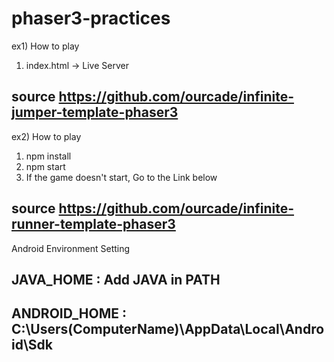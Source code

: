 # phaser3-practices
ex1)
How to play 
1. index.html -> Live Server
## source https://github.com/ourcade/infinite-jumper-template-phaser3

ex2)
How to play
1. npm install
2. npm start
3. If the game doesn't start, Go to the Link below
## source https://github.com/ourcade/infinite-runner-template-phaser3


Android Environment Setting

## JAVA_HOME : Add JAVA in PATH

## ANDROID_HOME : C:\Users\(ComputerName)\AppData\Local\Android\Sdk
